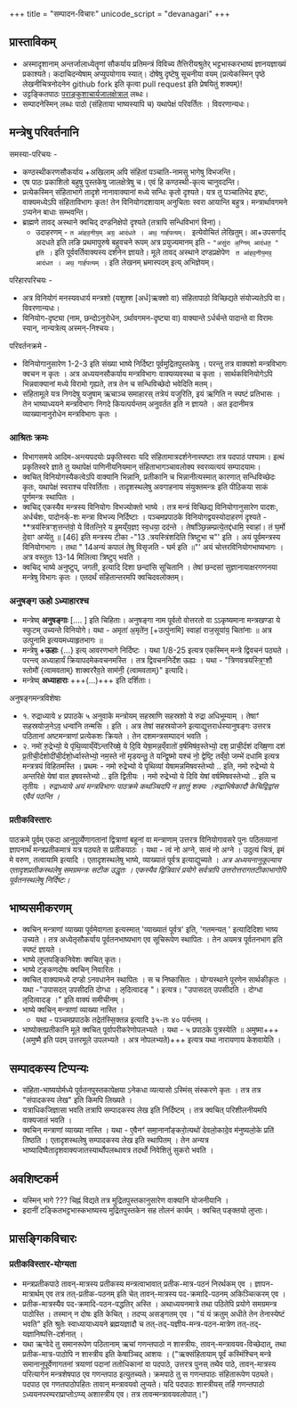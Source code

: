 +++
title = "सम्पादन-विचारः"
unicode_script = "devanagari"
+++

##  प्रास्ताविकम्
- अस्मादृशानाम् अन्तर्जालाध्येतॄणां सौकर्याय प्रतिमन्त्रं विविच्य तैत्तिरीयश्रुतेर् भट्टभास्करभाष्यं ज्ञानयज्ञाख्यं प्रकाश्यते। कदाचिदन्येषाम् अप्युपयोगाय स्यात्। दोषेषु दृष्टेषु सूचनीया वयम् (प्रत्येकस्मिन् पृष्ठे लेखनीचित्रनोदनेन github fork इति कृत्वा pull request इति प्रेषयितुं शक्यम्)!
- उट्टङ्कितपाठः [पराङ्कुशाचार्यजालक्षेत्राल्](http://parankusan.cloudapp.net/Integrated/Login.aspx) लब्धः।
- सम्पादनेस्मिन् लब्धः पाठो (संहिताया भाष्यस्यापि च) यथापेक्षं परिवर्तितः । विवरणान्यधः।

## मन्त्रेषु परिवर्तनानि
समस्या-परिचयः -

- कण्ठस्थीकरणसौकर्याय +अखिलाम् अपि संहितां पञ्चाति-नामसु भागेषु विभजन्ति।
- एष पाठः प्रकाशितो बहुषु पुस्तकेषु जालक्षेत्रेषु च। एवं हि कण्ठस्थी-कृत्य चानुवदन्ति।
- प्रत्येकस्मिन् संहिताभागे तादृशे नानावाक्यानां मध्ये सन्धिः कृतो दृश्यते। यत्र तु पञ्चातिभेद इष्टः, वाक्यमध्येऽपि संहिताविभागः कृतः! तेन विनियोगदशायाम् अनुचिताः स्वरा आयान्ति बहुत्र। मन्त्रार्थावगमने ऽप्यनेन बाधाः सम्भवन्ति।
- ब्राह्मणे तावद् अस्थाने क्वचिद् दण्डनिक्षेपो दृश्यते (तत्रापि सन्धिविभागं विना)।
    - उदाहरणम् - `त आ॑हव॒नीय॒म् अग्र॒ आद॑धते । अथ॒ गार्ह॑पत्यम्। ` इत्येवोचितं लेखितुम्। आ+उपसर्गाद् अदधते इति लङि प्रथमापुरुषे बहुवचने रूपम् अत्र प्रयुज्यमानम् इति - `"असु॑रा अ॒ग्निम् आद॑धत॒ " इति॑ ।` इति पूर्ववर्तिवाक्यस्य दर्शनेन ज्ञायते। मूले तावद् अस्थाने दण्डप्रक्षेपेण ` त आ॑हव॒नीय॒मग्र॒ आद॑धत । अथ॒ गार्ह॑पत्यम् ।` इति लेखनम् भ्रमास्पदम् इत्य् अभिज्ञेयम्।

परिहारपरिचयः -

- अत्र विनियोगं मनस्यवधार्य मन्त्रशो (यशुश्श [अर्ध]ऋक्शो वा) संहितापाठो विच्छिद्यते संयोज्यतेऽपि वा। विवरणान्यधः।
- विनियोग-दृष्ट्या (नाम, छन्दोऽनुरोधेन, ऽर्थावगमन-दृष्ट्या वा) वाक्यान्ते ऽर्धर्चन्ते पादान्ते वा विरामः स्यान्, नान्यत्रेत्य् अस्मन्-निश्चयः।

परिवर्तनक्रमे -

- विनियोगानुसारेण 1-2-3 इति संख्या भाष्ये निर्दिष्टा पूर्वमुद्रितपुस्तकेषु । परन्तु तत्र वाक्यशो मन्त्रविभागः क्वचन न कृतः । अत्र अध्ययनसौकर्याय मन्त्रविभागः वाक्यव्यवस्था च कृता । सार्थकविनियोगेऽपि भिन्नवाक्यानां मध्ये विरामो गृह्यते, तत्र तेन च सन्धिविच्छेदो भवेदिति मतम्।
- संहितामूले यत्र निगदेषु यजुषाम् ऋचाञ्च समाहारस् तत्रेयं यजुरिति, इयं ऋगिति न स्पष्टं प्रतिभासः । तेन भाष्याध्ययने मन्त्रविभागः निगदे कियत्पर्यन्तम् अनुवर्तत इति न ज्ञायते । अत इदानीमत्र व्याख्यानानुरोधेन मन्त्रविभागः कृतः ।

### आश्रितः क्रमः
- विभागसमये आदिम-अन्त्यपदयोः प्रकृतिस्वराः यदि संहितामात्रदर्शनेनास्पष्टाः तत्र पदपाठं पश्यामः। इत्थं प्रकृतिस्वरे ज्ञाते तु यथापेक्षं पाणिनीयनियमान् संहिताभागञ्चावलोक्य स्वरव्यत्ययं सम्पादयामः।
- क्वचित् विनियोगस्यैकत्वेऽपि वाक्यानि भिन्नानि, प्रतीकानि च भिन्नानीत्यस्मात् कारणात् सन्धिविच्छेदः कृतः, यथापेक्षं स्वराश्च परिवर्तिताः । तादृशस्थलेषु अवगाहनाय संयुक्तमन्त्रः इति पीठिकया साकं पूर्णमन्त्रः स्थापितः ।
- क्वचिद् एकस्यैव मन्त्रस्य विनियोगः विभज्योक्तो भाष्ये । तत्र मन्त्रं विच्छिद्य विनियोगानुसारेण पादशः, अर्धर्चशः, पादोनर्क्-शः मन्त्रा विभज्य निर्दिष्टाः । पञ्चमप्रपाठके विनियोगद्वयस्योदाहरणं दृश्यते - **त्रय॑स्त्रिꣳश॒त्तन्त॑वो॒ ये वि॑तत्नि॒रे य इ॒मय्ँय॒ज्ञꣵ स्व॒धया॒ दद॑न्ते । तेषा᳚ञ्छि॒न्नम्प्रत्ये॒तद्द॑धामि॒ स्वाहा॑। तं घ॒र्मो दे॒वाꣳ अप्ये॑तु  ॥ [46] इति मन्त्रस्य टीका -"13 .त्रयस्त्रिंशदिति त्रिष्टुभा च"' इति । अयं पूर्वमन्त्रस्य विनियोगभागः । तथा " 14अन्यं कपालं तेषु विसृजति - घर्म इति ॥"' अयं चोत्तरविनियोगभाष्यभागः । अत्र वस्तुतः 13-14 मिलित्वा त्रिष्टुप् भवति ।
- क्वचिद् भाष्ये अनुष्टुप्, जगती, इत्यादि दिशा छन्दांसि सूचितानि । तेषां छन्दसां सुज्ञानायाक्षरगणनया मन्त्रेषु विभागः कृतः । एतदर्थं संहितान्तरमपि क्वचिदवलोक्तम्।

### अनुषङ्ग ऊहो ऽध्याहारश्च
- मन्त्रेष्व् **अनुषङ्गाः** [.... ] इति चिहिताः। अनुषङ्गा नाम पूर्वतो वोत्तरतो वा ऽऽकृष्यमाना मन्त्रखण्डा ये स्फुटम् उच्यन्ते विनियोगे। यथा - अमृता॑ अ॒मृते॑न॒ [+उत्पु॑नामि] स्वाहा॑ राज॒सूया॑य॒ चिता॑नाः  ॥ अत्र उत्पुनामि इत्ययमध्याहृतभागः ॥
- मन्त्रेषु **+ऊहाः**  {...} इत्य् आवरणभागे निर्दिष्टः । यथा 1/8-25 इत्यत्र एकस्मिन् मन्त्रे द्विवचनं पठ्यते । परन्त्व् अध्याहार्यं क्रियापदमेकवचनमस्ति । तत्र द्विवचननिर्देश ऊह्यः । यथा - "त्रिणवत्रयस्त्रि॒ꣳ॒शौ स्तोमौ॑ {त्वामवताम्} शाक्वररैव॒ते साम॑नी॒ {त्वामवताम्}"   इत्यादि।
- मन्त्रेष्व् **अध्याहाराः** +++(…)+++ इति दर्शिताः।

अनुषङ्गमन्त्रविशेषाः

- १. रुद्राध्याये ४ प्रपाठके ५ अनुवाके मन्त्रोयम्  सहस्राणि सहस्रशो ये रुद्रा अधिभूम्याम् । तेषाꣳ॑ सहस्रयोज॒नेऽव॒ धन्वा॑नि तन्मसि । इति । अत्र तेषां सहस्रयोजने इत्याद्युत्तरार्धस्यानुषङ्गः उत्तरत्र पठितानां अष्टमन्त्राणां प्रत्येकशः क्रियते । तेन दशमन्त्रसम्पादनं भवति ।
- २. नमो॑ रु॒द्रेभ्यो॒ ये पृ॑थि॒व्याय्ँये᳚ऽन्तरि॑ख्षे॒ ये दि॒वि येषा॒मन्न॒व्ँवातो॑ व॒र्षमिष॑व॒स्तेभ्यो॒ दश॒ प्राची॒र्दश॑ दख्षि॒णा दश॑ प्र॒तीची॒र्दशोदी॑ची॒र्दशो॒र्ध्वास्तेभ्यो॒ नम॒स्ते नो॑ मृडयन्तु॒ ते यन्द्वि॒ष्मो यश्च॑ नो॒ द्वेष्टि॒ तव्ँवो॒ जम्भे॑ दधामि इत्यत्र मन्त्रत्रयं विहितमस्ति । प्रथमः - नमो रुद्रेभ्यो ये पृथिव्यां येषामन्नमिषवस्तेभ्यो .. इति, नमो रुद्रेभ्यो ये अन्तरिक्षे येषां वात इषवस्तेभ्यो .. इति द्वितीयः । नमो रुद्रेभ्यो ये दिवि येषां वर्षमिषवस्तेभ्यो .. इति च तृतीयः । *रुद्राध्याये अयं मन्त्रविभागः पाठक्रमे कथञ्चिदपि न ज्ञातुं शक्यः ।रुद्राभिषेकादौ केचिद्विद्वांस एवैवं पठन्ति ।*

### प्रतीकविस्तारः
पाठक्रमे पूर्वम् एकदा आनुपूर्व्येणागतानां द्वित्राणां बहूनां वा मन्त्राणाम् उत्तरत्र विनियोगावसरे पुनः पठितव्यानां ज्ञापनार्थं मन्त्रप्रतीकमात्रं यत्र पठ्यते स प्रतीकपाठः । यथा - त्वं नो अग्ने, सत्वं नो अग्ने । उदुत्यं चित्रं, इमं मे वरुण, तत्वायामि इत्यादि । एतादृशस्थलेषु भाष्ये, व्याख्यातं पूर्वत्र इत्याद्युच्यते । *अत्र अध्ययनानुकूल्याय एतादृशप्रतीकस्थलेषु समग्रमन्त्रः सटीक उद्धृतः । एकस्यैव द्वित्रिवारं प्रयोगे सर्वत्रापि उत्तरोत्तरागतटीकाभागोपि पूर्वतनस्थलेषु निर्दिष्टः।*

## भाष्यसमीकरणम्
-  क्वचिन् मन्त्राणां व्याख्या पूर्वमेवागता इत्यस्मात् 'व्याख्यातं पूर्वत्र' इति, 'गतमन्यत् ' इत्यादिदिशा भाष्य उच्यते । तत्र अध्येतृसौकर्याय पूर्वतनभाष्यभाग एव सूचिरूपेण स्थापितः । तेन अयमत्र पूर्वतनभाग इति स्पष्टं ज्ञायते ।
- भाष्ये लुप्तपङ्किनिवेशः क्वचित् कृतः।
- भाष्ये टङ्कणदोषः क्वचिन् निवारितः ।
- क्वचित् वाक्यामध्ये दण्डो ऽनवधानेन स्थापितः । स च निष्कासितः । योग्यस्थाने पूरणेन सार्थकीकृतः । यथा -"उपासदत् उपसीदति दोग्धा । ऌदित्वादङ् "। इत्यत्र। "उपासदत् उपसीदति । दोग्धा   ऌदित्वादङ्  ।" इति  वाक्यं समीचीनम् ।
- भाष्ये क्वचिन् मन्त्राणां व्याख्या नास्ति ।
    - यथा - पञ्चमप्रपाठके  तद्रेत॑स्सि॒क्तन्न इत्यादि ३५-तः ४० पर्यन्तम् ।
- भाष्योक्तप्रतीकानि मूले क्वचित्  पूर्वापरीकरेणोपलभ्यते । यथा - ५ प्रपाठके पुत्रस्येति ॥ अमुष्मा+++(अमुष्मै इति पदम्  उत्तरमूले उपलभ्यते । अत्र नोपलभ्यते)+++ इत्यत्र यथा नारायणाय केशवायेति ।

## सम्पादकस्य टिप्पन्यः
- संहिता-भाष्ययोर्मध्ये पूर्वतनपुस्तकापेक्षया ऽनेकधा व्यत्यासो ऽस्मिंस् संस्करणे कृतः । तत्र तत्र "संपादकस्य लेख" इति किमपि लिख्यते ।
- यत्राधिकजिज्ञासा भवति तत्रापि सम्पादकस्य लेख इति निर्दिष्टम् । तत्र क्वचित् परिशीलनीयमपि वाक्यजातं भवति ।
-  क्वचिन् मन्त्राणां व्याख्या नास्ति ।  यथा - ए॒वैनꣳ॑ समा॒नाना᳚ङ्करो॒त्यथो॑ देवलो॒कादे॒व म॑नुष्यलो॒के प्रति॑ तिष्ठति   । एतादृशस्थलेषु सम्पादकस्य लेख इति स्थापितम् । तेन अन्यत्र भाष्यादिष्वैतादृशवाक्यजातस्यार्थोपलब्धावत्र तदर्थो निवेशितुं सुकरो भवति ।

## अवशिष्टकर्म
- यस्मिन् भागे ??? चिह्नं  विद्यते तत्र मुद्रितपुस्तकानुसारेण वाक्यानि योजनीयानि ।
- इदानीं टङ्कितभट्टभास्कभाष्यस्य मुद्रितपुस्तकेन सह तोलनं कार्यम् । क्वचित् पङ्क्तयो लुप्ताः।

## प्रासङ्गिकविचारः
### प्रतीकविस्तार-योग्यता
- मन्त्रप्रतीकपाठे तावन्-मात्रस्य प्रतीकस्य मन्त्रत्वाभावात् प्रतीक-मात्र-पठनं निरर्थकम् एव । ज्ञापन-मात्रार्थम् एव तत्र तत्-प्रतीक-पठनम् इति चेत् तावन्-मात्रस्य पद-क्रमादि-पठनम् अकिञ्चित्करम् एव ।
- प्रतीक-मात्रस्यैव पद-क्रमादि-पठन-पद्धतिर् अस्ति । अथाध्ययनमात्रे तथा पठितेपि प्रयोगे समग्रमन्त्र पाठोस्ति । तस्मान् न  दोषः इति केचित् । तदप्य् असङ्गतम् एव । "यं यं क्रतुम् अधीते तेन तेनास्येष्टं भवति" इति श्रुतेः स्वाध्यायाध्ययने ब्रह्मयज्ञादौ च तत्-तद्-यज्ञीय-मन्त्र-पठन-मात्रेण तत्-तद्-यज्ञानिष्पत्ति-दर्शनात् ।
- यथा ऋग्वेदे तु समानरूपेण पठितानाम् ऋचां गणन्तपाठो न शास्त्रीयः, तावन्-मन्त्रावयव-विच्छेदात्, तथा प्रतीक-मात्र-पाठोपि न शास्त्रीय इति केषाञ्चिद् आशयः । ("ऋक्संहितायाम् पूर्वं कस्मिंश्चिन् मन्त्रे समानानुपूर्वेणागतनां त्रयाणां पदानां ततोधिकानां वा पदपाठे, उत्तरत्र पुनस् तथैव पाठे, तावन्-मात्रस्य परित्यागेन मन्त्रशेषपाठ एव गणन्तपाठ इत्युतच्यते। क्रमपाठे तु स गणन्तपाठः संहितारूपेण पठ्यते। पदपाठ एव गणतपाठोपहितः तावान् मन्त्रावयवो लुप्यते।  यदि पदपाठः शास्त्रीयस् तर्हि गणन्तपाठो ऽध्ययनपरम्पराप्राप्तोऽप्प्य् अशास्त्रीय एव। तत्र तावन्मन्त्रावयवलोपात्।")

